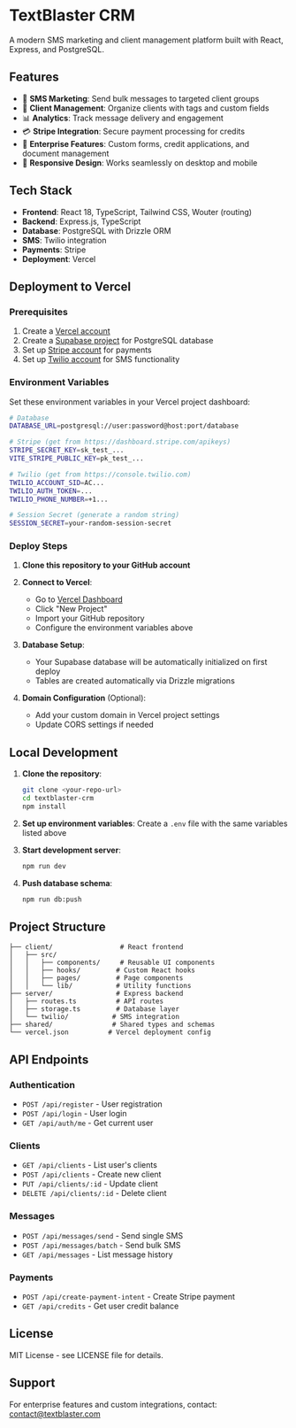 # TextBlaster CRM

A modern SMS marketing and client management platform built with React, Express, and PostgreSQL.

## Features

- 🚀 **SMS Marketing**: Send bulk messages to targeted client groups
- 👥 **Client Management**: Organize clients with tags and custom fields
- 📊 **Analytics**: Track message delivery and engagement
- 💳 **Stripe Integration**: Secure payment processing for credits
- 🏢 **Enterprise Features**: Custom forms, credit applications, and document management
- 📱 **Responsive Design**: Works seamlessly on desktop and mobile

## Tech Stack

- **Frontend**: React 18, TypeScript, Tailwind CSS, Wouter (routing)
- **Backend**: Express.js, TypeScript
- **Database**: PostgreSQL with Drizzle ORM
- **SMS**: Twilio integration
- **Payments**: Stripe
- **Deployment**: Vercel

## Deployment to Vercel

### Prerequisites

1. Create a [Vercel account](https://vercel.com)
2. Create a [Supabase project](https://supabase.com) for PostgreSQL database
3. Set up [Stripe account](https://stripe.com) for payments
4. Set up [Twilio account](https://twilio.com) for SMS functionality

### Environment Variables

Set these environment variables in your Vercel project dashboard:

```bash
# Database
DATABASE_URL=postgresql://user:password@host:port/database

# Stripe (get from https://dashboard.stripe.com/apikeys)
STRIPE_SECRET_KEY=sk_test_...
VITE_STRIPE_PUBLIC_KEY=pk_test_...

# Twilio (get from https://console.twilio.com)
TWILIO_ACCOUNT_SID=AC...
TWILIO_AUTH_TOKEN=...
TWILIO_PHONE_NUMBER=+1...

# Session Secret (generate a random string)
SESSION_SECRET=your-random-session-secret
```

### Deploy Steps

1. **Clone this repository to your GitHub account**

2. **Connect to Vercel**:
   - Go to [Vercel Dashboard](https://vercel.com/dashboard)
   - Click "New Project"
   - Import your GitHub repository
   - Configure the environment variables above

3. **Database Setup**:
   - Your Supabase database will be automatically initialized on first deploy
   - Tables are created automatically via Drizzle migrations

4. **Domain Configuration** (Optional):
   - Add your custom domain in Vercel project settings
   - Update CORS settings if needed

## Local Development

1. **Clone the repository**:
   ```bash
   git clone <your-repo-url>
   cd textblaster-crm
   npm install
   ```

2. **Set up environment variables**:
   Create a `.env` file with the same variables listed above

3. **Start development server**:
   ```bash
   npm run dev
   ```

4. **Push database schema**:
   ```bash
   npm run db:push
   ```

## Project Structure

```
├── client/                 # React frontend
│   ├── src/
│   │   ├── components/     # Reusable UI components
│   │   ├── hooks/         # Custom React hooks
│   │   ├── pages/         # Page components
│   │   └── lib/           # Utility functions
├── server/                # Express backend
│   ├── routes.ts          # API routes
│   ├── storage.ts         # Database layer
│   └── twilio/           # SMS integration
├── shared/               # Shared types and schemas
└── vercel.json          # Vercel deployment config
```

## API Endpoints

### Authentication
- `POST /api/register` - User registration
- `POST /api/login` - User login
- `GET /api/auth/me` - Get current user

### Clients
- `GET /api/clients` - List user's clients
- `POST /api/clients` - Create new client
- `PUT /api/clients/:id` - Update client
- `DELETE /api/clients/:id` - Delete client

### Messages
- `POST /api/messages/send` - Send single SMS
- `POST /api/messages/batch` - Send bulk SMS
- `GET /api/messages` - List message history

### Payments
- `POST /api/create-payment-intent` - Create Stripe payment
- `GET /api/credits` - Get user credit balance

## License

MIT License - see LICENSE file for details.

## Support

For enterprise features and custom integrations, contact: contact@textblaster.com
